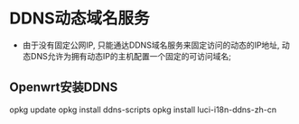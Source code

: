 # DDNS动态域名服务

+ 由于没有固定公网IP, 只能通达DDNS域名服务来固定访问的动态的IP地址, 动态DNS允许为拥有动态IP的主机配置一个固定的可访问域名;

## Openwrt安装DDNS

  opkg update
  opkg install ddns-scripts
  opkg install luci-i18n-ddns-zh-cn
  
  
